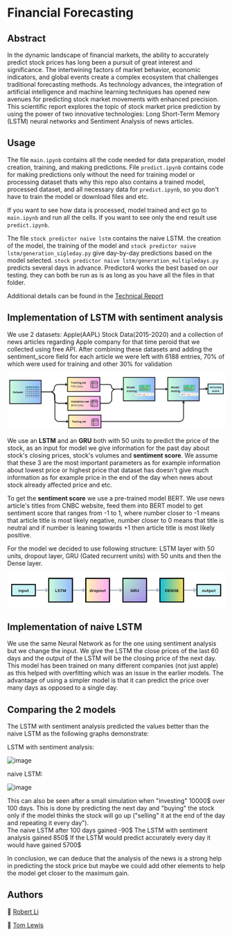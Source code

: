 

# Financial Forecasting

## Abstract
In the dynamic landscape of financial markets, the ability to accurately predict stock prices has long been a pursuit of great interest and significance.
The intertwining factors of market behavior, economic indicators, and global events create a complex ecosystem that challenges traditional forecasting methods. As technology advances, the integration of artificial intelligence and machine learning techniques has opened new avenues for predicting stock market movements with enhanced precision.
This scientific report explores the topic of stock market price prediction by using the power of two innovative technologies: Long Short-Term Memory (LSTM) neural networks and Sentiment Analysis of news articles.

## Usage

The file `main.ipynb` contains all the code needed for data preparation, model creation, training, and making predictions. 
File  `predict.ipynb` contains code for making predictions only without the need for training model or processing dataset thats why this repo also contains a trained model, processed dataset, and all necessary data for `predict.ipynb`, so you don't have to train the model or download files and etc. 

If you want to see how data is processed, model trained and ect go to `main.ipynb` and run all the cells. If you want to see only the end result use `predict.ipynb`.

The file `stock predictor naive lstm` contains the naive LSTM. the creation of the model, the training of the model and
`stock predictor naive lstm/generation_sigleday.py` give day-by-day predictions based on the model selected.
`stock predictor naive lstm/generation_multipledays.py` predicts several days in advance.
Predictor4 works the best based on our testing. 
they can both be run as is as long as you have all the files in that folder.

Additional details can be found in the [Technical Report](/reports/Technical_Report.pdf)

## Implementation of LSTM with sentiment analysis

We use 2 datasets: Apple(AAPL) Stock Data(2015-2020) and a collection of news articles regarding Apple company for that time peroid that we collected using free API.
After combining these datasets and adding the sentiment_score field for each article we were left with 6188 entries, 70% of which were used for training and other 30% for validation

![Data](/figures/data.PNG)


We use an **LSTM** and an **GRU** both with 50 units to predict the price of the stock, as an input for model we give information for the past day about stock's closing prices, stock's volumes and **sentiment score**. We assume that these 3 are the most important parameters as for example information about lowest price or highest price that dataset has doesn't give much information as for example price in the end of the day when news about stock already affected price and etc. 

To get the **sentiment score** we use a pre-trained model BERT. We use news article's titles from CNBC website, feed them into BERT model to get sentiment score that ranges from -1 to 1, where number closer to -1 means that article title is most likely negative, number closer to 0 means that title is neutral and if number is leaning towards +1 then article title is most likely positive.  

For the model we decided to use following structure: LSTM layer with 50 units, dropout layer, GRU (Gated recurrent units) with 50 units and then the Dense layer. 

![Model Structure](/figures/model.PNG)

## Implementation of naive LSTM

We use the same Neural Network as for the one using sentiment analysis but we change the input. We give the LSTM the close prices of the last 60 days and the output of the LSTM will be the closing price of the next day. This model has been trained on many different companies (not just apple) as this helped with overfitting which was an issue in the earlier models. The advantage of using a simpler model is that it can predict the price over many days as opposed to a single day. 


## Comparing the 2 models

The LSTM with sentiment analysis predicted the values better than the naive LSTM as the following graphs demonstrate:

LSTM with sentiment analysis:

![image](https://github.com/mediolanum1/financial_forecasting/assets/71010075/ad833645-fb8b-43de-a1e3-47eb030ffacd)



naive LSTM:

![image](https://github.com/mediolanum1/financial_forecasting/assets/71010075/62140d0a-6af9-4ef6-a6a1-012273ee4c4c)

This can also be seen after a small simulation when "investing" 10000$ over 100 days. This is done by predicting the next day and "buying" the stock only if the model thinks the stock will go up ("selling" it at the end of the day and repeating it every day").  
The naive LSTM after 100 days gained -90$
The LSTM with sentiment analysis gained 850$
If the LSTM would predict accurately every day it would have gained 5700$

In conclusion, we can deduce that the analysis of the news is a strong help in predicting the stock price but maybe we could add other elements to help the model get closer to the maximum gain.

## Authors


:link: [Robert Li](https://github.com/mediolanum1)

:link: [Tom Lewis](https://github.com/tom837)
